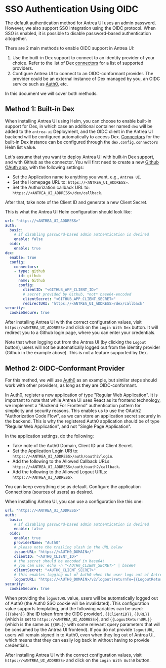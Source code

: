 # SSO Authentication Using OIDC

The default authentication method for Antrea UI uses an admin password. However,
we also support SSO integration using the OIDC protocol. When SSO is enabled, it
is possible to disable password-based authentication altogether.

There are 2 main methods to enable OIDC support in Antrea UI:

1. Use the built-in Dex support to connect to an identity provider of your
   choice. Refer to the list of Dex [connectors](https://dexidp.io/docs/connectors/)
   for a list of supported providers.
2. Configure Antrea UI to connect to an OIDC-conformant provider. The provider
   could be an external instance of Dex managed by you, an OIDC service such as
   [Auth0](https://auth0.com/), etc.

In this document we will cover both methods.

## Method 1: Built-in Dex

When installing Antrea UI using Helm, you can choose to enable built-in support
for Dex, in which case an additional container named `dex` will be added to the
`antrea-ui` Deployment, and the OIDC client in the Antrea UI backend will be
configured automatically to access Dex.
[Connectors](https://dexidp.io/docs/connectors/) for the built-in Dex instance
can be configured through the `dex.config.connectors` Helm list value.

Let's assume that you want to deploy Antrea UI with built-in Dex support, and
with Github as the connector. You will first need to create a new
[Github OAuth app](https://docs.github.com/en/apps/oauth-apps/building-oauth-apps/creating-an-oauth-app),
with the following settings:

* Set the Application name to anything you want, e.g., `Antrea UI`.
* Set the Homepage URL to: `https://<ANTREA_UI_ADDRESS>`.
* Set the Authorization callback URL to: `https://<ANTREA_UI_ADDRESS>/dex/callback`.

After that, take note of the Client ID and generate a new Client Secret.

This is what the Antrea UI Helm configuration should look like:

```yaml
url: "https://<ANTREA_UI_ADDRESS>"
auth:
  basic:
    # if disabling password-based admin authentication is desired
    enable: false
  oidc:
    enable: true
dex:
  enable: true
  config:
    connectors:
    - type: github
      id: github
      name: Github
      config:
        clientID: "<GITHUB_APP_CLIENT_ID>"
        # secret provided by Github, *not* base64-encoded
        clientSecret: "<GITHUB_APP_CLIENT_SECRET>"
        redirectURI: "https://<ANTREA_UI_ADDRESS>/dex/callback"
security:
  cookieSecure: true
```

After installing Antrea UI with the correct configuration values, visit
`https://<ANTREA_UI_ADDRESS>` and click on the `Login With Dex` button. It will
redirect you to a Github login page, where you can enter your credentials.

Note that when logging out from the Antrea UI (by clicking the `Logout` button),
users will not be automatically logged out from the identity provider (Github in
the example above). This is not a feature supported by Dex.

## Method 2: OIDC-Conformant Provider

For this method, we will use [Auth0](https://auth0.com/) as an example, but
similar steps should work with other providers, as long as they are
OIDC-conformant.

In Auth0, register a new application of type "Regular Web Application". It is
important to note that while Antrea UI uses React as its frontend technology, we
implement a "Backend For Frontend" authentication pattern for simplicity and
security reasons. This enables us to use the OAuth2 "Authorization Code Flow",
as we can store an application secret securely in the backend. This is why the
registered Auth0 application should be of type "Regular Web Application", and
not "Single Page Application".

In the application settings, do the following:

* Take note of the Auth0 Domain, Client ID and Client Secret.
* Set the Application Login URI to: `https://<ANTREA_UI_ADDRESS>/auth/oauth2/login`.
* Add the following to the Allowed Callback URLs: `https://<ANTREA_UI_ADDRESS>/auth/oauth2/callback`.
* Add the following to the Allowed Logout URLs: `https://<ANTREA_UI_ADDRESS>`.

You can keep everything else as default. Configure the application Connections
(sources of users) as desired.

When installing Antrea UI, you can use a configuration like this one:

```yaml
url: "https://<ANTREA_UI_ADDRESS>"
auth:
  basic:
    # if disabling password-based admin authentication is desired
    enable: false
  oidc:
    enable: true
    providerName: "Auth0"
    # please note the trailing slash in the URL below
    issuerURL: "https://<AUTH0_DOMAIN>/"
    clientID: "<AUTH0_CLIENT_ID>"
    # the secret should be encoded in base64!
    # you can use: echo -n "<AUTH0_CLIENT_SECRET>" | base64
    clientSecret: "<AUTH0_CLIENT_SECRET>"
    # this enables logging out of Auth0 when the user logs out of Antrea UI
    logoutURL: "https://<AUTH0_DOMAIN>/v2/logout?returnTo={{LogoutReturnURL}}&client_id={{ClientID}}"
security:
  cookieSecure: true
```

When providing the `logoutURL` value, users will be automatically logged out of
Auth0 (the Auth0 SSO cookie will be invalidated). This configuration value
supports templating, and the following variables can be used: `{{Token}}` (the
ID token from the OIDC provider), `{{ClientID}}`, `{{URL}}` (which is set to
`https://<ANTREA_UI_ADDRESS>`), and `{{LogoutReturnURL}}` (which is the same as
`{{URL}}` with some relevant query parameters that will be consumed by the
Antrea UI frontend). If you do not provide `logoutURL`, users will remain signed
in to Auth0, even when they log out of Antrea UI, which means that they can
easily log back in without having to provide credentials.

After installing Antrea UI with the correct configuration values, visit
`https://<ANTREA_UI_ADDRESS>` and click on the `Login With Auth0` button.
